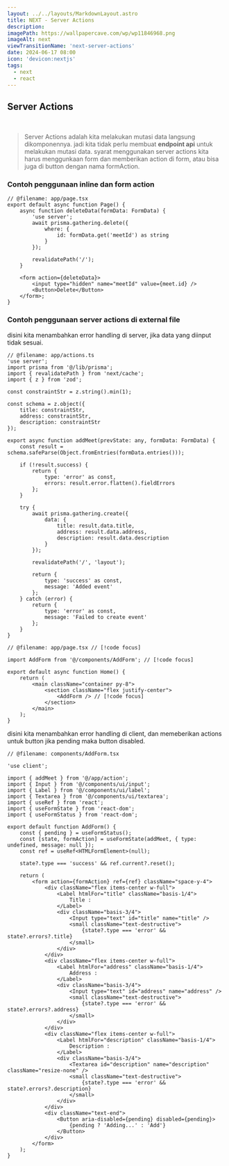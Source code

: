 ```yaml
---
layout: ../../layouts/MarkdownLayout.astro
title: NEXT - Server Actions
description:
imagePath: https://wallpapercave.com/wp/wp11846968.png
imageAlt: next
viewTransitionName: 'next-server-actions'
date: 2024-06-17 08:00
icon: 'devicon:nextjs'
tags:
  - next
  - react
---
```


## Server Actions
<br>

> Server Actions adalah kita melakukan mutasi data langsung dikomponennya. jadi kita tidak perlu membuat **endpoint api** untuk melakukan mutasi data. syarat menggunakan server actions kita harus menggunkaan form dan memberikan action di form, atau bisa juga di button dengan nama formAction.


### Contoh penggunaan inline dan form action

```tsx
// @filename: app/page.tsx
export default async function Page() {
	async function deleteData(formData: FormData) {
		'use server';
		await prisma.gathering.delete({
			where: {
				id: formData.get('meetId') as string
			}
		});

		revalidatePath('/');
	}

	<form action={deleteData}>
		<input type="hidden" name="meetId" value={meet.id} />
		<Button>Delete</Button>
	</form>;
}
```

### Contoh penggunaan server actions di external file

disini kita menambahkan error handling di server, jika data yang diinput tidak sesuai.

```tsx
// @filename: app/actions.ts
'use server';
import prisma from '@/lib/prisma';
import { revalidatePath } from 'next/cache';
import { z } from 'zod';

const constraintStr = z.string().min(1);

const schema = z.object({
	title: constraintStr,
	address: constraintStr,
	description: constraintStr
});

export async function addMeet(prevState: any, formData: FormData) {
	const result = schema.safeParse(Object.fromEntries(formData.entries()));

	if (!result.success) {
		return {
			type: 'error' as const,
			errors: result.error.flatten().fieldErrors
		};
	}

	try {
		await prisma.gathering.create({
			data: {
				title: result.data.title,
				address: result.data.address,
				description: result.data.description
			}
		});

		revalidatePath('/', 'layout');

		return {
			type: 'success' as const,
			message: 'Added event'
		};
	} catch (error) {
		return {
			type: 'error' as const,
			message: 'Failed to create event'
		};
	}
}
```

```tsx
// @filename: app/page.tsx // [!code focus]

import AddForm from '@/components/AddForm'; // [!code focus]

export default async function Home() {
	return (
		<main className="container py-8">
			<section className="flex justify-center">
				<AddForm /> // [!code focus]
			</section>
		</main>
	);
}
```

disini kita menambahkan error handling di client, dan memeberikan actions untuk button jika pending maka button disabled.

```tsx
// @filename: components/AddForm.tsx

'use client';

import { addMeet } from '@/app/action';
import { Input } from '@/components/ui/input';
import { Label } from '@/components/ui/label';
import { Textarea } from '@/components/ui/textarea';
import { useRef } from 'react';
import { useFormState } from 'react-dom';
import { useFormStatus } from 'react-dom';

export default function AddForm() {
	const { pending } = useFormStatus();
	const [state, formAction] = useFormState(addMeet, { type: undefined, message: null });
	const ref = useRef<HTMLFormElement>(null);

	state?.type === 'success' && ref.current?.reset();

	return (
		<form action={formAction} ref={ref} className="space-y-4">
			<div className="flex items-center w-full">
				<Label htmlFor="title" className="basis-1/4">
					Title :
				</Label>
				<div className="basis-3/4">
					<Input type="text" id="title" name="title" />
					<small className="text-destructive">
						{state?.type === 'error' && state?.errors?.title}
					</small>
				</div>
			</div>
			<div className="flex items-center w-full">
				<Label htmlFor="address" className="basis-1/4">
					Address :
				</Label>
				<div className="basis-3/4">
					<Input type="text" id="address" name="address" />
					<small className="text-destructive">
						{state?.type === 'error' && state?.errors?.address}
					</small>
				</div>
			</div>
			<div className="flex items-center w-full">
				<Label htmlFor="description" className="basis-1/4">
					Description :
				</Label>
				<div className="basis-3/4">
					<Textarea id="description" name="description" className="resize-none" />
					<small className="text-destructive">
						{state?.type === 'error' && state?.errors?.description}
					</small>
				</div>
			</div>
			<div className="text-end">
				<Button aria-disabled={pending} disabled={pending}>
					{pending ? 'Adding...' : 'Add'}
				</Button>
			</div>
		</form>
	);
}
```
